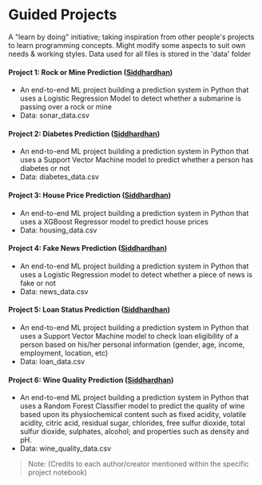 # Guided Projects

A "learn by doing" initiative; taking inspiration from other people's projects to learn programming concepts. Might modify some aspects to suit own needs & working styles. Data used for all files is stored in the 'data' folder

#### Project 1: Rock or Mine Prediction ([Siddhardhan](https://www.youtube.com/c/Siddhardhan))
- An end-to-end ML project building a prediction system in Python that uses a Logistic Regression Model to detect whether a submarine is passing over a rock or mine
- Data: sonar_data.csv

#### Project 2: Diabetes Prediction ([Siddhardhan](https://www.youtube.com/c/Siddhardhan))
- An end-to-end ML project building a prediction system in Python that uses a Support Vector Machine model to predict whether a person has diabetes or not
- Data: diabetes_data.csv

#### Project 3: House Price Prediction ([Siddhardhan](https://www.youtube.com/c/Siddhardhan))
- An end-to-end ML project building a prediction system in Python that uses a XGBoost Regressor model to predict house prices
- Data: housing_data.csv

#### Project 4: Fake News Prediction ([Siddhardhan](https://www.youtube.com/c/Siddhardhan))
- An end-to-end ML project building a prediction system in Python that uses a Logistic Regression model to detect whether a piece of news is fake or not
- Data: news_data.csv

#### Project 5: Loan Status Prediction ([Siddhardhan](https://www.youtube.com/c/Siddhardhan))
- An end-to-end ML project building a prediction system in Python that uses a Support Vector Machine model to check loan eligibility of a person based on his/her personal information (gender, age, income, employment, location, etc)
- Data: loan_data.csv

#### Project 6: Wine Quality Prediction ([Siddhardhan](https://www.youtube.com/c/Siddhardhan))
- An end-to-end ML project building a prediction system in Python that uses a Random Forest Classifier model to predict the quality of wine based upon its physiochemical content such as fixed acidity, volatile acidity, citric acid, residual sugar, chlorides, free sulfur dioxide, total sulfur dioxide, sulphates, alcohol; and properties such as density and pH.
- Data: wine_quality_data.csv

> Note: (Credits to each author/creator mentioned within the specific project notebook)
